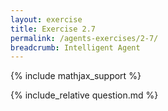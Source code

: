 ```yaml
---
layout: exercise
title: Exercise 2.7
permalink: /agents-exercises/2-7/
breadcrumb: Intelligent Agent
---
```


{% include mathjax_support %}

<div><i class="arrow-up loader" data-chapter="agents-exercises" data-exercise="ex_7" data-rating="0"></i></div>
{% include_relative question.md %}
